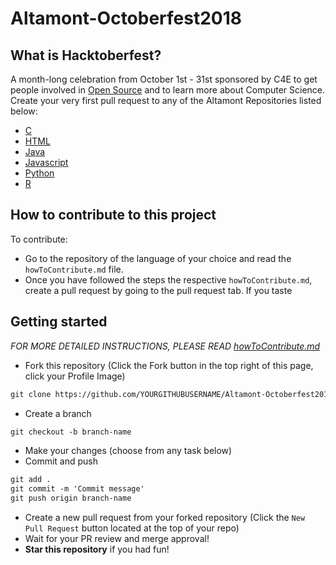 # Altamont-Octoberfest2018

## What is Hacktoberfest?
A month-long celebration from October 1st - 31st sponsored by C4E to get people involved in [Open Source](https://github.com/open-source) and to learn more about Computer Science. Create your very first pull request to any of the Altamont Repositories listed below:

* [C](https://github.com/DJN1/Altamont-Octoberfest2018-C)
* [HTML](https://github.com/Dino11223567/Altamont-Hacktoberfest-2018-HTML)
* [Java](#)
* [Javascript](https://github.com/Dino11223567/Altamont-2018-Hacktoberfest-Javascript)
* [Python](https://github.com/mamurray318/Altamont-Hacktoberfest-2018-Python)
* [R](https://github.com/DJN1/Altamont-Hacktoberfest2018-R)

## How to contribute to this project
To contribute:

* Go to the repository of the language of your choice and read the `howToContribute.md` file.
* Once you have followed the steps the respective `howToContribute.md`, create a pull request by going to the pull request tab. If you taste

## Getting started

*FOR MORE DETAILED INSTRUCTIONS, PLEASE READ [howToContribute.md](https://github.com/DJN1/Altamont-Hacktoberfest2018-C/blob/master/howToContribute.md)*

* Fork this repository (Click the Fork button in the top right of this page, click your Profile Image)

```markdown
git clone https://github.com/YOURGITHUBUSERNAME/Altamont-Octoberfest2018-C.git
```

* Create a branch

```markdown
git checkout -b branch-name
```

* Make your changes (choose from any task below)
* Commit and push

```markdown
git add .
git commit -m 'Commit message'
git push origin branch-name
```

* Create a new pull request from your forked repository (Click the `New Pull Request` button located at the top of your repo)
* Wait for your PR review and merge approval!
* __Star this repository__ if you had fun!





